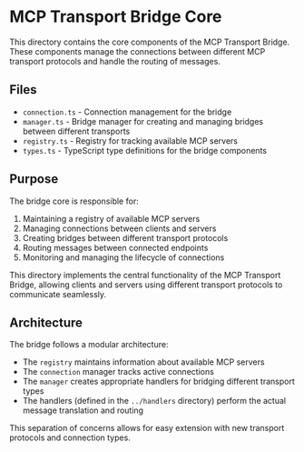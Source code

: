# MCP Transport Bridge Core

This directory contains the core components of the MCP Transport Bridge. These components manage the connections between different MCP transport protocols and handle the routing of messages.

## Files

- `connection.ts` - Connection management for the bridge
- `manager.ts` - Bridge manager for creating and managing bridges between different transports
- `registry.ts` - Registry for tracking available MCP servers
- `types.ts` - TypeScript type definitions for the bridge components

## Purpose

The bridge core is responsible for:

1. Maintaining a registry of available MCP servers
2. Managing connections between clients and servers
3. Creating bridges between different transport protocols
4. Routing messages between connected endpoints
5. Monitoring and managing the lifecycle of connections

This directory implements the central functionality of the MCP Transport Bridge, allowing clients and servers using different transport protocols to communicate seamlessly.

## Architecture

The bridge follows a modular architecture:

- The `registry` maintains information about available MCP servers
- The `connection` manager tracks active connections
- The `manager` creates appropriate handlers for bridging different transport types
- The handlers (defined in the `../handlers` directory) perform the actual message translation and routing

This separation of concerns allows for easy extension with new transport protocols and connection types.
